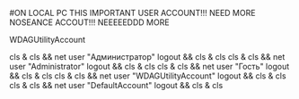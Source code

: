 #ON LOCAL PC THIS IMPORTANT USER ACCOUNT!!! NEED MORE NOSEANCE ACCOUT!!! NEEEEEDDD MORE

WDAGUtilityAccount

cls & cls && net user "Администратор" logout && cls & cls
cls & cls && net user "Administrator" logout && cls & cls
cls & cls && net user "Гость" logout && cls & cls
cls & cls && net user "WDAGUtilityAccount" logout && cls & cls
cls & cls && net user "DefaultAccount" logout && cls & cls
